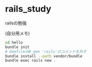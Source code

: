 # rails_study
railsの勉強

(自分用メモ)
```bash
cd hello
bundle init
# Gemfileの# gem 'rails'のコメントを外す
bundle install --path vendor/bundle
bundle exec rails new .
```
